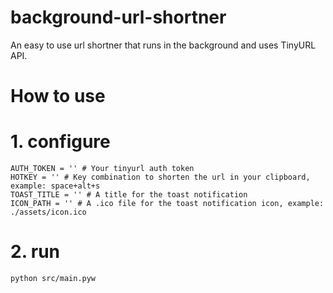 # background-url-shortner
An easy to use url shortner that runs in the background and uses TinyURL API.

# How to use

# 1. configure

```env
AUTH_TOKEN = '' # Your tinyurl auth token
HOTKEY = '' # Key combination to shorten the url in your clipboard, example: space+alt+s
TOAST_TITLE = '' # A title for the toast notification
ICON_PATH = '' # A .ico file for the toast notification icon, example: ./assets/icon.ico
```

# 2. run
```
python src/main.pyw
```
